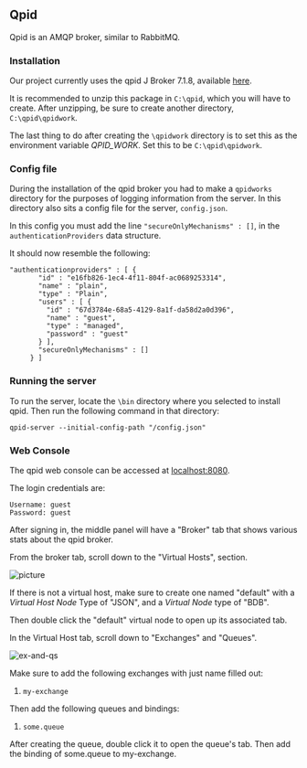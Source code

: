 ## Qpid

Qpid is an AMQP broker, similar to RabbitMQ.

### Installation 
Our project currently uses the qpid J Broker 7.1.8, available 
[here](http://apache.spinellicreations.com/qpid/broker-j/7.1.8/binaries/apache-qpid-broker-j-7.1.8-bin.zip).

It is recommended to unzip this package in ``C:\qpid``, which you will
have to create. After unzipping, be sure to create another directory,
```C:\qpid\qpidwork```.

The last thing to do after creating the ```\qpidwork``` directory is to
set this as the environment variable *QPID_WORK*. Set this to be 
```C:\qpid\qpidwork```.


### Config file
During the installation of the qpid broker you had to make a `qpidworks`
directory for the purposes of logging information from the server.
In this directory also sits a config file for the server, `config.json`.

In this config you must add the line `"secureOnlyMechanisms" : []`, 
in the `authenticationProviders` data structure. 

It should now resemble the following:
```
"authenticationproviders" : [ {
       "id" : "e16fb826-1ec4-4f11-804f-ac0689253314",
       "name" : "plain",
       "type" : "Plain",
       "users" : [ {
         "id" : "67d3784e-68a5-4129-8a1f-da58d2a0d396",
         "name" : "guest",
         "type" : "managed",
         "password" : "guest"
       } ],
       "secureOnlyMechanisms" : []
     } ]
```

### Running the server
To run the server, locate the ```\bin``` directory where you selected to
install qpid. Then run the following command in that directory:

```
qpid-server --initial-config-path "/config.json"
```

### Web Console
The qpid web console can be accessed at [localhost:8080](localhost:8080).

The login credentials are: 
```
Username: guest 
Password: guest
```

After signing in, the middle panel will have a "Broker" tab that shows
various stats about the qpid broker.

From the broker tab, scroll down to the "Virtual Hosts", section.

![picture](/images/virtual_hosts_tab.png "Virtual Hosts")

If there is not a virtual host, make sure to create one named "default"
with a *Virtual Host Node* Type of "JSON", and a *Virtual Node* type
of "BDB". 

Then double click the "default" virtual node to open up its associated tab.

In the Virtual Host tab, scroll down to "Exchanges" and "Queues".

![ex-and-qs](exchanges_and_queues.PNG "Exchanges and Queues")

Make sure to add the following exchanges with just name filled out:

1. `my-exchange`

Then add the following queues and bindings:

1. `some.queue` 

After creating the queue, double click it to open the queue's tab.
Then add the binding of some.queue to my-exchange.


